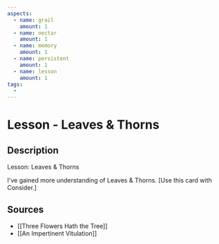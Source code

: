 ```yaml
---
aspects: 
  - name: grail
    amount: 1
  - name: nectar
    amount: 1
  - name: memory
    amount: 1
  - name: persistent
    amount: 1
  - name: lesson
    amount: 1
tags:
  - 
---
```


# Lesson - Leaves & Thorns

## Description
Lesson: Leaves & Thorns

I've gained more understanding of Leaves & Thorns. [Use this card with Consider.]
## Sources
- [[Three Flowers Hath the Tree]]
- [[An Impertinent Vitulation]]